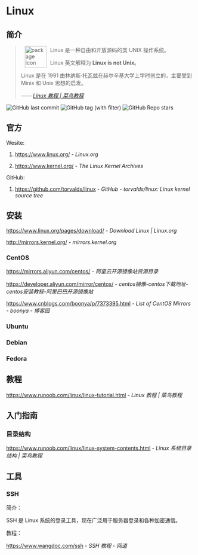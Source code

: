 # Linux

## 简介

> <img src="https://www.kernel.org/theme/images/logos/tux.png" alt="package icon" loading="lazy" decoding="async" align="left" width="58" hspace="10" vspace="0" /> Linux 是一种自由和开放源码的类 UNIX 操作系统。
>
> Linux 英文解释为 **Linux is not Unix**。
>
> Linux 是在 1991 由林纳斯·托瓦兹在赫尔辛基大学上学时创立的，主要受到 Minix 和 Unix 思想的启发。
>
> <cite>—— [Linux 教程 | 菜鸟教程](https://www.runoob.com/linux/linux-tutorial.html)</cite>

![GitHub last commit](https://badgen.net/github/last-commit/torvalds/linux?icon=github&color=blue)
![GitHub tag (with filter)](https://img.shields.io/github/v/tag/torvalds/linux?logo=github&color=blue)
![GitHub Repo stars](https://img.shields.io/github/stars/torvalds/linux?style=social)

## 官方

Wesite:

1. https://www.linux.org/ - *Linux.org*

2. https://www.kernel.org/ - *The Linux Kernel Archives*

GitHub:

1. https://github.com/torvalds/linux - *GitHub - torvalds/linux: Linux kernel source tree*

## 安装

https://www.linux.org/pages/download/ - *Download Linux | Linux.org*

http://mirrors.kernel.org/ - *mirrors.kernel.org*

### CentOS

https://mirrors.aliyun.com/centos/ - *阿里云开源镜像站资源目录*

https://developer.aliyun.com/mirror/centos/ - *centos镜像-centos下载地址-centos安装教程-阿里巴巴开源镜像站*

https://www.cnblogs.com/boonya/p/7373395.html - *List of CentOS Mirrors - boonya - 博客园*

### Ubuntu

### Debian

### Fedora

## 教程

https://www.runoob.com/linux/linux-tutorial.html - *Linux 教程 | 菜鸟教程*

## 入门指南

### 目录结构

https://www.runoob.com/linux/linux-system-contents.html - *Linux 系统目录结构 | 菜鸟教程*

## 工具

### SSH

简介：

SSH 是 Linux 系统的登录工具，现在广泛用于服务器登录和各种加密通信。

教程：

<https://www.wangdoc.com/ssh> - *SSH 教程 - 网道*
